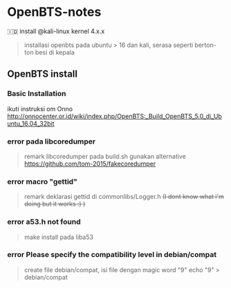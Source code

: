 # OpenBTS-notes
🇮🇩  install @kali-linux kernel 4.x.x
> installasi openbts pada ubuntu > 16 dan kali,  serasa seperti berton-ton besi di kepala

## OpenBTS install

### Basic Installation
ikuti instruksi om Onno
http://onnocenter.or.id/wiki/index.php/OpenBTS:_Build_OpenBTS_5.0_di_Ubuntu_16.04_32bit

### error pada libcoredumper

> remark libcoredumper pada build.sh
> gunakan alternative https://github.com/tom-2015/fakecoredumper

### error macro "gettid"
> remark deklarasi gettid di commonlibs/Logger.h ~~(I dont know what i'm doing but it works :) )~~

### error  a53.h not found
> make install pada liba53

### error  Please specify the compatibility level in debian/compat
> create file debian/compat, isi file dengan magic word  "9" 
> echo "9" > debian/compat
